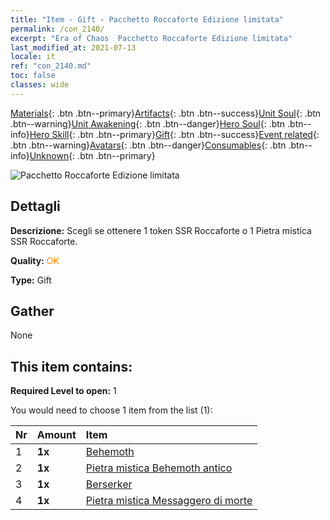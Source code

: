 ```yaml
---
title: "Item - Gift - Pacchetto Roccaforte Edizione limitata"
permalink: /con_2140/
excerpt: "Era of Chaos  Pacchetto Roccaforte Edizione limitata"
last_modified_at: 2021-07-13
locale: it
ref: "con_2140.md"
toc: false
classes: wide
---
```

 [Materials](/ItemsIT/){: .btn .btn--primary}[Artifacts](/ItemsIT/Artifacts/){: .btn .btn--success}[Unit Soul](/ItemsIT/UnitSoul/){: .btn .btn--warning}[Unit Awakening](/ItemsIT/UnitAwakening/){: .btn .btn--danger}[Hero Soul](/ItemsIT/HeroSoul/){: .btn .btn--info}[Hero Skill](/ItemsIT/HeroSkill/){: .btn .btn--primary}[Gift](/ItemsIT/Gift/){: .btn .btn--success}[Event related](/ItemsIT/Events/){: .btn .btn--warning}[Avatars](/ItemsIT/Avatars/){: .btn .btn--danger}[Consumables](/ItemsIT/Consumables/){: .btn .btn--info}[Unknown](/ItemsIT/Unknown/){: .btn .btn--primary}

 ![Pacchetto Roccaforte Edizione limitata](/images/t/i_994004.png)

## Dettagli
 **Descrizione:** Scegli se ottenere 1 token SSR Roccaforte o 1 Pietra mistica SSR Roccaforte.

 **Quality:** <span style="color: #FF8C00">OK</span>

 **Type:** Gift

## Gather

  None

## This item contains:

 **Required Level to open:** 1

 You would need to choose 1 item from the list (1):

  | Nr | Amount |     Item    |
  |:---|:-------|:------------|
  | 1 |  **1x** | [Behemoth](/ItemsIT/unt_223/) |  | 
  | 2 |  **1x** | [Pietra mistica Behemoth antico](/ItemsIT/unt_311/) |  | 
  | 3 |  **1x** | [Berserker](/ItemsIT/unt_224/) |  | 
  | 4 |  **1x** | [Pietra mistica Messaggero di morte](/ItemsIT/unt_312/) |  | 
